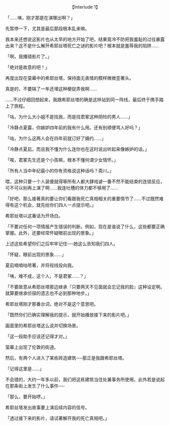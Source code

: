 <p align="center">【Interlude 1】</p>

「……咦，刚才那是在演哪出啊？」

先暂停一下，尤其是最后那段根本乱来嘛。

我本来还想说这影片也从太早的地方开始了吧，结果竟冷不防把我羞耻的过往暴露出来？这不是什么解开希耶丝塔死亡之谜的影片吧？根本就是羞辱我的陷阱……

「啊，我播错影片了。」

「绝对是故意的吧！」

再度出现在萤幕中的希耶丝塔，保持面无表情的模样微微歪著头。

真是的，不要隔了一年还埋这种梗捉弄我啊……

……不过仔细回想起来，我跟希耶丝塔的确是这样站到同一阵线，最后终于携手踏上了旅程。

「咕，为什么大小姐不是找我，而是找君冢这种阴险的男人……」

「冷静点夏露，你嫉妒四年前的我有什么用。还有别顺便骂人好吗？」

「咕，为什么这两人会在四年前就订好了婚约……」

「冷静点夏凪，而且我不懂为什么连你也在这时说出听起来像嫉妒的话。」

「唉，君冢先生还是个小孩嘛，根本不懂何谓少女情怀。」

「所有人当中年纪最小的你有资格说这种话吗？斋川。」

喂，这种只要一个人装傻就得等所有人都大肆戏谑一番不然不能结束的连锁反应，可不可以别再上演了啊……我连吐槽的体力都不够用了……

「好吧，那么接著真的要让你们看跟我死亡真相相关的重要情节了……不过既然难得有这个机会，就先给你们四人一点提示吧。」

希耶丝塔以这番话为开场白。

「不要对任何一项情报产生错误的判断。例如，现在是谁说了什么，这些都要正确掌握。此外，还要经常怀疑眼前出现的景象。」

上述这些希望你们之后牢牢记住──她这么告知我们四人。

「怀疑，眼前出现的景象……」

夏凪喃喃咕哝著，并将视线投向我。

「咦，难不成，这个人，不是君冢……？」

「不要故意从希耶丝塔那边继承『只要两天不见面就会忘记我的脸』这种设定啊。就算要继承侦探的遗志也不必到那种地步。」

希耶丝塔刚才那番台词，绝对不是这个意思吧。

「既然你们已确实理解我的提示，就开始播放接下来的影片吧。」

画面里的希耶丝塔这么说并切换场景。

「这一段助手应该还记得才对。」

萤幕上出现了伦敦的街道。

然后，有两个人进入了某栋砖造建筑──那正是我跟希耶丝塔。

「记得这里是……」

不会错的，大约一年多以前，我们把这栋建筑当住处兼事务所使用。此外若是说起在那条街上发生了什么事件──

「那么，要开始啰。」

希耶丝塔发出故事要上演后续内容的信号。

「透过接下来的影片，请试著解开我的死亡真相吧。」

